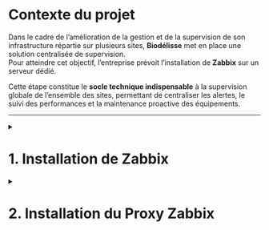 # Contexte du projet

Dans le cadre de l’amélioration de la gestion et de la supervision de son infrastructure répartie sur plusieurs sites, **Biodélisse** met en place une solution centralisée de supervision.  
Pour atteindre cet objectif, l’entreprise prévoit l’installation de **Zabbix** sur un serveur dédié.  

Cette étape constitue le **socle technique indispensable** à la supervision globale de l’ensemble des sites, permettant de centraliser les alertes, le suivi des performances et la maintenance proactive des équipements.

---
<details><summary><h1>1. Installation de Zabbix</h1></summary>  

## 1.1 Préparation et téléchargement

Pour commencer, rendez-vous sur le site officiel de Zabbix, dans la section **Téléchargements**, et sélectionnez les paramètres adaptés à votre environnement :

- Version de Zabbix
- Système d’exploitation (OS)
- Version de l’OS
- Composants Zabbix à installer
- Serveur de base de données
- Serveur web

<p align="center">
<img src="https://github.com/user-attachments/assets/cf8cc24c-65b2-46af-8490-450463b00451" alt="Téléchargements Zabbix" width="1100">
</p>

> Dans ce document, la version **7.0 LTS** a été installée sur une machine **Debian 13** avec le serveur web **Nginx**.  

---

### 1.1.1 Ajout du dépôt Zabbix aux dépôts APT du serveur

Téléchargez et installez le paquet `zabbix-release` pour Debian 11, qui ajoute le dépôt officiel de Zabbix à votre système. Puis mettez à jour la liste des paquets :

```bash
wget https://repo.zabbix.com/zabbix/7.0/debian/pool/main/z/zabbix-release/zabbix-release_latest_7.0+debian13_all.deb
export PATH=$PATH:/usr/local/sbin:/usr/sbin:/sbin
dpkg -i zabbix-release_latest_7.0+debian13_all.deb
apt update
```
---

### 1.1.2 Installation des paquets Zabbix

Installez les paquets Zabbix :

```bash
apt install zabbix-server-mysql zabbix-frontend-php zabbix-nginx-conf zabbix-sql-scripts zabbix-agent
```

#### Description des paquets :

- **zabbix-server-mysql** : serveur Zabbix avec prise en charge de MySQL  
- **zabbix-frontend-php** : interface Web pour Zabbix basée sur PHP  
- **zabbix-nginx-conf** : configuration Nginx pour Zabbix  
- **zabbix-sql-scripts** : scripts SQL pour la création et mise à jour de la base de données Zabbix  
- **zabbix-agent** : agent Zabbix pour surveiller les hôtes distants

---

### 1.1.3 Configuration de la base de données du serveur

#### Création de la base et de l'utilisateur Zabbix

```sql
mysql -u root -p
```

Dans le prompt MariaDB :

```sql
create database zabbix character set utf8mb4 collate utf8mb4_bin;
create user zabbix@localhost identified by 'password';
grant all privileges on zabbix.* to zabbix@localhost;
set global log_bin_trust_function_creators = 1;
flush privileges;
quit;
```

---

### 1.1.4 Importation de la structure de base de données initiale

```bash
zcat /usr/share/zabbix-sql-scripts/mysql/server.sql.gz | mysql --default-character-set=utf8mb4 -u zabbix -p
```

> Entrez le mot de passe créé précédemment.

---

### 1.1.5 Désactivation de l’option dangereuse

```sql
mysql -u root -p
set global log_bin_trust_function_creators = 0;
quit;
```

---

### 1.1.6 Configuration du serveur de traitement Zabbix

Ouvrez le fichier de configuration de Zabbix Server :

```bash
sudo nano /etc/zabbix/zabbix_server.conf
```

- Modifiez `DBPassword` pour inclure le mot de passe de la base de données Zabbix  
- Modifiez `DBName` si vous avez changé le nom par défaut

---

### 1.1.7 Configuration du serveur web de Zabbix

Si Apache est installé, arrêtez-le et désactivez-le :

```bash
systemctl stop apache2
systemctl disable apache2
```

Éditez le fichier Nginx :

```bash
sudo nano /etc/zabbix/nginx.conf
```

- Décommentez les 2 premières lignes :  

```nginx
listen 8080;
server_name example.com;
```

Redémarrez les services et activez-les au démarrage :

```bash
systemctl restart zabbix-server zabbix-agent nginx php8.4-fpm
systemctl enable zabbix-server zabbix-agent nginx php8.4-fpm
```

---

### 1.1.8 Installation de l’interface de gestion Zabbix

Ouvrez votre navigateur sur :

```
http://<IP-de-votre-serveur>:8080
```

ou

```
http://<nom-de-votre-serveur>:8080
```

1. Choisissez la langue puis cliquez sur **Prochaine étape**  
2. Vérifiez les prérequis puis cliquez à nouveau sur **Prochaine étape**  
3. Configurez la connexion à la base de données :  
   - Hôte : `localhost`  
   - Port : valeur par défaut  
   - Nom de la base : `zabbix`  
   - Utilisateur : `zabbix`  
   - Mot de passe : `password`  
4. Indiquez le nom du serveur Zabbix (identique au `hostname`)  
5. Cliquez sur **Prochaine étape** jusqu'à arriver sur la page de résumé  
6. Cliquez sur **Prochaine étape** pour finaliser l’installation

> Identifiants par défaut :  
> - Utilisateur : `Admin` (A majuscule)  
> - Mot de passe : `zabbix`

</details>

<details><summary><h1>2. Installation du Proxy Zabbix</h1></summary>  

Dans le cadre de la supervision de notre **site distant (Site 2)**, cette procédure décrit l’installation et la configuration d’un **proxy Zabbix**.  
Ce proxy permet de remonter les informations de supervision vers le serveur Zabbix principal, situé sur notre infrastructure centrale.

Le serveur proxy utilisé pour cette installation est une machine **Ubuntu 24.04**, intégrée au **LAN serveurs** de notre architecture réseau.

📎 [**Schéma réseau associé**](https://github.com/CamilleCalvel/Project-remote-infra-manager?tab=readme-ov-file#-sch%C3%A9ma-dinfrastructure-r%C3%A9seau)

## 2.1 Devenir utilisateur root

Démarrer une session shell avec les privilèges root :

``` bash
sudo -s
```

## 2.2 Installer le dépôt Zabbix

<p align="center">
<img src="https://github.com/user-attachments/assets/5d0177c1-afc4-43e8-b487-968bd2fed7bf" alt="Téléchargements Zabbix" width="1100">
</p>

> Dans ce document, la version **7.0 LTS** a été installée sur une machine **Ubuntu 24.04**.   

Télécharger le paquet du dépôt officiel Zabbix :

``` bash
wget https://repo.zabbix.com/zabbix/7.0/ubuntu/pool/main/z/zabbix-release/zabbix-release_latest_7.0+ubuntu24.04_all.deb
dpkg -i zabbix-release_latest_7.0+ubuntu24.04_all.deb
apt update
```

## 2.3 Installer Zabbix Proxy (avec support MySQL/MariaDB)

``` bash
apt install zabbix-proxy-mysql zabbix-sql-scripts
```

## 2.4 Créer la base de données initiale pour le Proxy

⚠️ Assurez-vous qu'un serveur MySQL/MariaDB est installé et fonctionnel.
> Dans cette procédure, la base de données **MariaDB** a été installée

### a. Se connecter à MySQL

``` bash
mysql -u root -p
```

### b. Créer la base et l'utilisateur

``` sql
create database zabbix_proxy character set utf8mb4 collate utf8mb4_bin;
create user 'zabbix'@'localhost' identified by 'password';
grant all privileges on zabbix_proxy.* to 'zabbix'@'localhost';
set global log_bin_trust_function_creators = 1;
flush privileges;
quit;
```

## 2.5 Importer le schéma de base de données

``` bash
cat /usr/share/zabbix-sql-scripts/mysql/proxy.sql | mysql --default-character-set=utf8mb4 -uzabbix -p zabbix_proxy
```

## 2.6 Désactiver l'option `log_bin_trust_function_creators`

``` bash
mysql -uroot -p
```

``` sql
set global log_bin_trust_function_creators = 0;
quit;
```
## 2.7 Configuration du Proxy Zabbix via le fichier de configuration




## 2.8 Redémarrer et activer le service Proxy Zabbix 

Modifier `/etc/zabbix/zabbix_proxy.conf` puis :

``` bash
systemctl restart zabbix-proxy
systemctl enable zabbix-proxy
```
</details>
